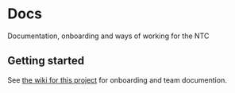 # Docs

Documentation, onboarding and ways of working for the NTC

## Getting started

See [the wiki for this project](https://gitlab.com/dsausa/ntc/docs/-/wikis/home)
for onboarding and team documention.
